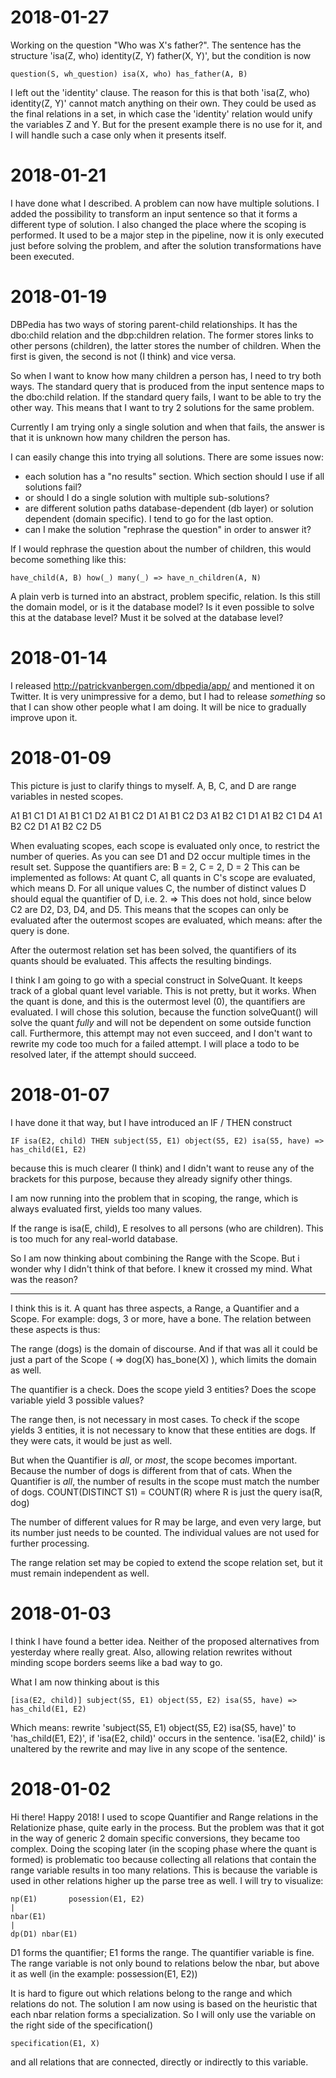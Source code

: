# 2018-01-27

Working on the question "Who was X's father?". The sentence has the structure 'isa(Z, who) identity(Z, Y) father(X, Y)', but the condition is now

    question(S, wh_question) isa(X, who) has_father(A, B)

I left out the 'identity' clause. The reason for this is that both 'isa(Z, who) identity(Z, Y)' cannot match anything on their own.
They could be used as the final relations in a set, in which case the 'identity' relation would unify the variables Z and Y. But for the present example
there is no use for it, and I will handle such a case only when it presents itself.

# 2018-01-21

I have done what I described. A problem can now have multiple solutions.
I added the possibility to transform an input sentence so that it forms a different type of solution.
I also changed the place where the scoping is performed. It used to be a major step in the pipeline,
    now it is only executed just before solving the problem, and after the solution transformations have been executed.

# 2018-01-19

DBPedia has two ways of storing parent-child relationships. It has the dbo:child relation and the dbp:children relation. The former stores links to other persons (children),
the latter stores the number of children. When the first is given, the second is not (I think) and vice versa.

So when I want to know how many children a person has, I need to try both ways. The standard query that is produced from the input sentence maps to the dbo:child relation.
If the standard query fails, I want to be able to try the other way. This means that I want to try 2 solutions for the same problem.

Currently I am trying only a single solution and when that fails, the answer is that it is unknown how many children the person has.

I can easily change this into trying all solutions. There are some issues now:

- each solution has a "no results" section. Which section should I use if all solutions fail?
- or should I do a single solution with multiple sub-solutions?
- are different solution paths database-dependent (db layer) or solution dependent (domain specific). I tend to go for the last option.
- can I make the solution "rephrase the question" in order to answer it?

If I would rephrase the question about the number of children, this would become something like this:

    have_child(A, B) how(_) many(_) => have_n_children(A, N)

A plain verb is turned into an abstract, problem specific, relation. Is this still the domain model, or is it the database model?
Is it even possible to solve this at the database level? Must it be solved at the database level?

# 2018-01-14

I released http://patrickvanbergen.com/dbpedia/app/ and mentioned it on Twitter. It is very unimpressive for a demo, but I had to release _something_ so that I can show 
other people what I am doing. It will be nice to gradually improve upon it. 

# 2018-01-09

This picture is just to clarify things to myself. A, B, C, and D are range variables in nested scopes.

A1 B1 C1 D1
A1 B1 C1 D2
A1 B1 C2 D1
A1 B1 C2 D3
A1 B2 C1 D1
A1 B2 C1 D4
A1 B2 C2 D1
A1 B2 C2 D5

When evaluating scopes, each scope is evaluated only once, to restrict the number of queries.
As you can see D1 and D2 occur multiple times in the result set. 
Suppose the quantifiers are: B = 2, C = 2, D = 2
This can be implemented as follows:
At quant C, all quants in C's scope are evaluated, which means D.
For all unique values C, the number of distinct values D should equal the quantifier of D, i.e. 2.
=> This does not hold, since below C2 are D2, D3, D4, and D5.
This means that the scopes can only be evaluated after the outermost scopes are evaluated, which means: after the query is done.

After the outermost relation set has been solved, the quantifiers of its quants should be evaluated. This affects the resulting bindings.

I think I am going to go with a special construct in SolveQuant. It keeps track of a global quant level variable.
This is not pretty, but it works. When the quant is done, and this is the outermost level (0), the quantifiers are evaluated.
I will chose this solution, because the function solveQuant() will solve the quant _fully_ and will not be dependent on some
outside function call. Furthermore, this attempt may not even succeed, and I don't want to rewrite my code too much for a failed
attempt. I will place a todo to be resolved later, if the attempt should succeed.

# 2018-01-07

I have done it that way, but I have introduced an IF / THEN construct 

    IF isa(E2, child) THEN subject(S5, E1) object(S5, E2) isa(S5, have) => has_child(E1, E2)
    
because this is much clearer (I think) and I didn't want to reuse any of the brackets for this purpose, because they already signify other things.

I am now running into the problem that in scoping, the range, which is always evaluated first, yields too many values.

If the range is isa(E, child), E resolves to all persons (who are children). This is too much for any real-world database.

So I am now thinking about combining the Range with the Scope. But i wonder why I didn't think of that before. I knew it crossed my mind. What was the reason?

---

I think this is it. A quant has three aspects, a Range, a Quantifier and a Scope. For example: dogs, 3 or more, have a bone. The relation between these aspects is thus:

The range (dogs) is the domain of discourse. And if that was all it could be just a part of the Scope ( => dog(X) has_bone(X) ), which limits the domain as well.

The quantifier is a check. Does the scope yield 3 entities? Does the scope variable yield 3 possible values?

The range then, is not necessary in most cases. To check if the scope yields 3 entities, it is not necessary to know that these entities are dogs. If they were cats, 
it would be just as well.

But when the Quantifier is _all_, or _most_, the scope becomes important. Because the number of dogs is different from that of cats. 
When the Quantifier is _all_, the number of results in the scope must match the number of dogs. COUNT(DISTINCT S1) = COUNT(R) where R is just the query isa(R, dog) 

The number of different values for R may be large, and even very large, but its number just needs to be counted. The individual values are not used for further processing.

The range relation set may be copied to extend the scope relation set, but it must remain independent as well.  

# 2018-01-03

I think I have found a better idea. Neither of the proposed alternatives from yesterday where really great. Also, allowing relation rewrites
without minding scope borders seems like a bad way to go.

What I am now thinking about is this

    [isa(E2, child)] subject(S5, E1) object(S5, E2) isa(S5, have) => has_child(E1, E2)

Which means: rewrite 'subject(S5, E1) object(S5, E2) isa(S5, have)' to 'has_child(E1, E2)',
if 'isa(E2, child)' occurs in the sentence. 'isa(E2, child)' is unaltered by the rewrite and may live in any scope of the sentence.

# 2018-01-02

Hi there! Happy 2018! I used to scope Quantifier and Range relations in the Relationize phase, quite early in the process.
But the problem was that it got in the way of generic 2 domain specific conversions, they became too complex.
Doing the scoping later (in the scoping phase where the quant is formed) is problematic too because collecting all relations
that contain the range variable results in too many relations. This is because the variable is used in other relations
higher up the parse tree as well. I will try to visualize:

    np(E1)       posession(E1, E2)
    |
    nbar(E1)
    |
    dp(D1) nbar(E1)

D1 forms the quantifier; E1 forms the range. The quantifier variable is fine. The range variable is not only bound to relations
below the nbar, but above it as well (in the example: possession(E1, E2))

It is hard to figure out which relations belong to the range and which relations do not. The solution I am now using is based on
the heuristic that each nbar relation forms a specialization. So I will only use the variable on the right side of the specification()

    specification(E1, X)

and all relations that are connected, directly or indirectly to this variable.

